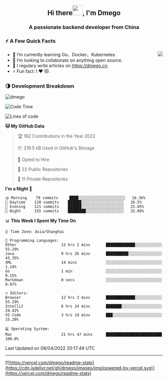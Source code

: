 <h2 align="center">Hi there<img src="https://cdn.jsdelivr.net/gh/dmego/images/img/Hi.gif" height="32" />, I'm Dmego </h2>
<h3 align="center">A passionate backend developer from China</h3>

### ⚡️ A Few Quick Facts

<img align="right" src="https://readme-stats-dmego.vercel.app/api?username=dmego&show_icons=true&icon_color=1573B3&hide_title=true&text_color=718096&bg_color=00000000&hide_border=true"/>

<ul>
    <li> 🌱 I’m currently learning Go、Docker、Kubernetes.</li>
    <li> 👯 I’m looking to collaborate on anything open source.</li>
    <li> 📝 I regulary write articles on <a href="https://dmego.cn">https://dmego.cn</a>.</li>
    <li> ⚡ Fun fact: I ❤️ 😻.</li>
</ul>

### 🌗 Development Breakdown

<img src="https://komarev.com/ghpvc/?username=dmego" alt="dmego" />

<!--START_SECTION:waka-->
![Code Time](http://img.shields.io/badge/Code%20Time-1%2C110%20hrs%2012%20mins-blue)

![Lines of code](https://img.shields.io/badge/From%20Hello%20World%20I%27ve%20Written-231%20Thousand%20lines%20of%20code-blue)

**🐱 My GitHub Data** 

> 🏆 162 Contributions in the Year 2022
 > 
> 📦 219.5 kB Used in GitHub's Storage 
 > 
> 💼 Opted to Hire
 > 
> 📜 22 Public Repositories 
 > 
> 🔑 11 Private Repositories  
 > 
**I'm a Night 🦉** 

```text
🌞 Morning    79 commits     ████░░░░░░░░░░░░░░░░░░░░░   16.36% 
🌆 Daytime    128 commits    ██████░░░░░░░░░░░░░░░░░░░   26.5% 
🌃 Evening    121 commits    ██████░░░░░░░░░░░░░░░░░░░   25.05% 
🌙 Night      155 commits    ████████░░░░░░░░░░░░░░░░░   32.09%

```


📊 **This Week I Spent My Time On** 

```text
⌚︎ Time Zone: Asia/Shanghai

💬 Programming Languages: 
Other                    12 hrs 2 mins       █████████████░░░░░░░░░░░░   55.29% 
Java                     9 hrs 26 mins       ██████████░░░░░░░░░░░░░░░   43.35% 
XML                      14 mins             ░░░░░░░░░░░░░░░░░░░░░░░░░   1.14% 
Go                       1 min               ░░░░░░░░░░░░░░░░░░░░░░░░░   0.15% 
Markdown                 0 secs              ░░░░░░░░░░░░░░░░░░░░░░░░░   0.07%

🔥 Editors: 
Browser                  12 hrs 2 mins       █████████████░░░░░░░░░░░░   55.29% 
IntelliJ                 6 hrs 24 mins       ███████░░░░░░░░░░░░░░░░░░   29.42% 
VS Code                  3 hrs 19 mins       ███░░░░░░░░░░░░░░░░░░░░░░   15.28%

💻 Operating System: 
Mac                      21 hrs 47 mins      █████████████████████████   100.0%

```


 Last Updated on 08/04/2022 20:17:49 UTC
<!--END_SECTION:waka-->

---

[![https://vercel.com/dmego/readme-stats](https://cdn.jsdelivr.net/gh/dmego/images/img/powered-by-vercel.svg)](https://vercel.com/dmego/readme-stats)

